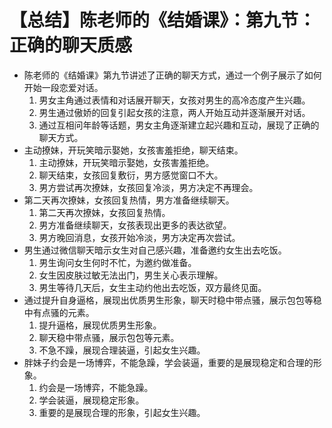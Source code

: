 # 【总结】陈老师的《结婚课》：第九节：正确的聊天质感

-   陈老师的《结婚课》第九节讲述了正确的聊天方式，通过一个例子展示了如何开始一段恋爱对话。
    1.  男女主角通过表情和对话展开聊天，女孩对男生的高冷态度产生兴趣。
    2.  男生通过傲娇的回复引起女孩的注意，两人开始互动并逐渐展开对话。
    3.  通过互相问年龄等话题，男女主角逐渐建立起兴趣和互动，展现了正确的聊天方式。
-   主动撩妹，开玩笑暗示娶她，女孩害羞拒绝，聊天结束。
    1.  主动撩妹，开玩笑暗示娶她，女孩害羞拒绝。
    2.  聊天结束，女孩回复敷衍，男方感觉窗口不大。
    3.  男方尝试再次撩妹，女孩回复冷淡，男方决定不再理会。
-   第二天再次撩妹，女孩回复热情，男方准备继续聊天。
    1.  第二天再次撩妹，女孩回复热情。
    2.  男方准备继续聊天，女孩表现出更多的表达欲望。
    3.  男方晚回消息，女孩开始冷淡，男方决定再次尝试。
-   男生通过微信聊天暗示女生对自己感兴趣，准备邀约女生出去吃饭。
    1.  男生询问女生何时不忙，为邀约做准备。
    2.  女生因皮肤过敏无法出门，男生关心表示理解。
    3.  男生等待几天后，女生主动约他出去吃饭，双方最终见面。
-   通过提升自身逼格，展现出优质男生形象，聊天时稳中带点骚，展示包包等稳中有点骚的元素。
    1.  提升逼格，展现优质男生形象。
    2.  聊天稳中带点骚，展示包包等元素。
    3.  不急不躁，展现合理装逼，引起女生兴趣。
-   胖妹子约会是一场博弈，不能急躁，学会装逼，重要的是展现稳定和合理的形象。
    1.  约会是一场博弈，不能急躁。
    2.  学会装逼，展现稳定形象。
    3.  重要的是展现合理的形象，引起女生兴趣。